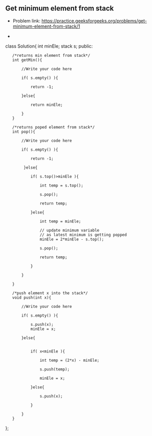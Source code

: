 ## Get minimum element from stack

- Problem link: https://practice.geeksforgeeks.org/problems/get-minimum-element-from-stack/1

- ```cpp
class Solution{
    int minEle;
    stack<int> s;
    public:
    
       /*returns min element from stack*/
       int getMin(){
           
           //Write your code here
           
           if( s.empty() ){
               
               return -1;
               
           }else{
               
               return minEle;
               
           }
       }
       
       /*returns poped element from stack*/
       int pop(){
           
           //Write your code here
           
           if( s.empty() ){
               
               return -1;
               
            }else{
                
               if( s.top()>minEle ){
                   
                   int temp = s.top();
                   
                   s.pop();
                   
                   return temp;
                   
               }else{
                   
                   int temp = minEle;
                   
                   // update minimum variable
                   // as latest minimum is getting popped
                   minEle = 2*minEle - s.top();
                   
                   s.pop();
                   
                   return temp;
                   
               }
               
           }
           
       }
       
       /*push element x into the stack*/
       void push(int x){
           
           //Write your code here
           
           if( s.empty() ){
               
               s.push(x);
               minEle = x;
               
           }else{
               
               
               if( x<minEle ){
                   
                   int temp = (2*x) - minEle;
                   
                   s.push(temp);
                   
                   minEle = x;
                   
               }else{
                   
                   s.push(x);
                   
               }
               
           }
       }
};
```